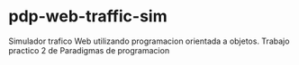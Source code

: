 # pdp-web-traffic-sim
Simulador trafico Web utilizando programacion orientada a objetos. Trabajo practico 2 de Paradigmas de programacion